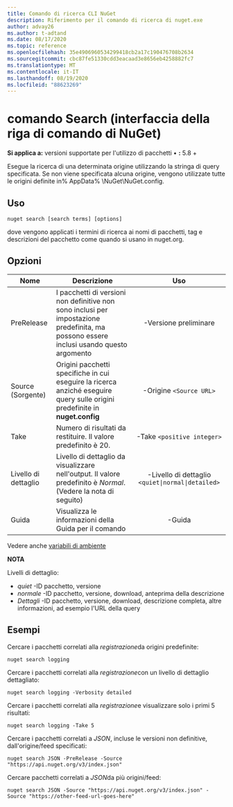 ```yaml
---
title: Comando di ricerca CLI NuGet
description: Riferimento per il comando di ricerca di nuget.exe
author: advay26
ms.author: t-adtand
ms.date: 08/17/2020
ms.topic: reference
ms.openlocfilehash: 35e4906960534299418cb2a17c190476708b2634
ms.sourcegitcommit: cbc87fe51330cdd3eacaad3e8656eb4258882fc7
ms.translationtype: MT
ms.contentlocale: it-IT
ms.lasthandoff: 08/19/2020
ms.locfileid: "88623269"
---
```

# <a name="search-command-nuget-cli"></a>comando Search (interfaccia della riga di comando di NuGet)

**Si applica a:** versioni supportate per l'utilizzo di pacchetti &bullet; **:** 5.8 +

Esegue la ricerca di una determinata origine utilizzando la stringa di query specificata. Se non viene specificata alcuna origine, vengono utilizzate tutte le origini definite in% AppData% \NuGet\NuGet.config.

## <a name="usage"></a>Uso

```cli
nuget search [search terms] [options]
```

dove vengono applicati i termini di ricerca ai nomi di pacchetti, tag e descrizioni del pacchetto come quando si usano in nuget.org.

## <a name="options"></a>Opzioni

| Nome | Descrizione | Uso |
| ---  |     ---     |  :-:  |
| PreRelease | I pacchetti di versioni non definitive non sono inclusi per impostazione predefinita, ma possono essere inclusi usando questo argomento | -Versione preliminare |
| Source (Sorgente) | Origini pacchetti specifiche in cui eseguire la ricerca anziché eseguire query sulle origini predefinite in __nuget.config__ | -Origine `<Source URL>`|
| Take | Numero di risultati da restituire. Il valore predefinito è 20. | -Take `<positive integer>` |
| Livello di dettaglio | Livello di dettaglio da visualizzare nell'output. Il valore predefinito è _Normal_. (Vedere la nota di seguito)  | -Livello di dettaglio `<quiet\|normal\|detailed>` |
| Guida | Visualizza le informazioni della Guida per il comando | -Guida |

Vedere anche [variabili di ambiente](cli-ref-environment-variables.md)

__NOTA__

Livelli di dettaglio:

* _quiet_ -ID pacchetto, versione
* _normale_ -ID pacchetto, versione, download, anteprima della descrizione
* _Dettagli_ -ID pacchetto, versione, download, descrizione completa, altre informazioni, ad esempio l'URL della query

## <a name="examples"></a>Esempi

Cercare i pacchetti correlati alla *registrazione*da origini predefinite:
```
nuget search logging
```
Cercare i pacchetti correlati alla *registrazione*con un livello di dettaglio dettagliato:
```
nuget search logging -Verbosity detailed
```
Cercare i pacchetti correlati alla *registrazione*e visualizzare solo i primi 5 risultati:
```
nuget search logging -Take 5
```
Cercare i pacchetti correlati a *JSON*, incluse le versioni non definitive, dall'origine/feed specificati:
```
nuget search JSON -PreRelease -Source "https://api.nuget.org/v3/index.json"
```
Cercare pacchetti correlati a *JSON*da più origini/feed:
```
nuget search JSON -Source "https://api.nuget.org/v3/index.json" -Source "https://other-feed-url-goes-here"
```
